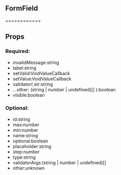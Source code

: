 
## FormField
============
## Props


### Required:
 - invalidMessage:string
 - label:string
 - setValid:VoidValueCallback<boolean>
 - setValue:VoidValueCallback<string>
 - validator(
    str:string
 - ...other: (string | number | undefined)[]
  ):boolean
 - visible:boolean

### Optional:
 - id:string
 - max:number
 - min:number
 - name:string
 - optional:boolean
 - placeholder:string
 - step:number
 - type:string
 - validatorArgs:(string | number | undefined)[]
 - other:unknown